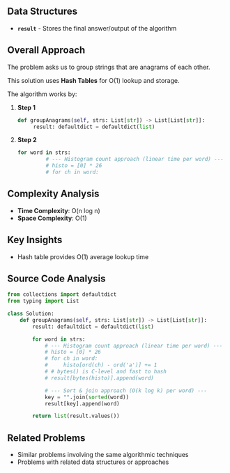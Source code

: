 ## Data Structures

* **`result`** - Stores the final answer/output of the algorithm

## Overall Approach

The problem asks us to group strings that are anagrams of each other.

This solution uses **Hash Tables** for O(1) lookup and storage.

The algorithm works by:

1. **Step 1**
   
   ```python
   def groupAnagrams(self, strs: List[str]) -> List[List[str]]:
        result: defaultdict = defaultdict(list)
   ```
2. **Step 2**
   
   ```python
   for word in strs:
            # --- Histogram count approach (linear time per word) ---
            # histo = [0] * 26
            # for ch in word:
   ```

## Complexity Analysis

* **Time Complexity**: O(n log n)
* **Space Complexity**: O(1)

## Key Insights

* Hash table provides O(1) average lookup time

## Source Code Analysis

```python
from collections import defaultdict
from typing import List

class Solution:
    def groupAnagrams(self, strs: List[str]) -> List[List[str]]:
        result: defaultdict = defaultdict(list)

        for word in strs:
            # --- Histogram count approach (linear time per word) ---
            # histo = [0] * 26
            # for ch in word:
            #     histo[ord(ch) - ord('a')] += 1
            # # bytes() is C‑level and fast to hash
            # result[bytes(histo)].append(word)

            # --- Sort & join approach (O(k log k) per word) ---
            key = "".join(sorted(word))
            result[key].append(word)

        return list(result.values())
```

## Related Problems

* Similar problems involving the same algorithmic techniques
* Problems with related data structures or approaches
